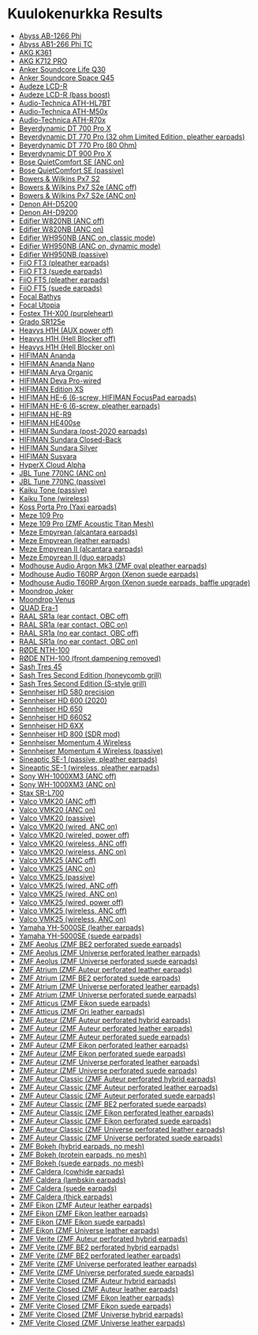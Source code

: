 # Kuulokenurkka Results

- [Abyss AB-1266 Phi](./over-ear/Abyss%20AB-1266%20Phi)
- [Abyss AB1-266 Phi TC](./over-ear/Abyss%20AB1-266%20Phi%20TC)
- [AKG K361](./over-ear/AKG%20K361)
- [AKG K712 PRO](./over-ear/AKG%20K712%20PRO)
- [Anker Soundcore Life Q30](./over-ear/Anker%20Soundcore%20Life%20Q30)
- [Anker Soundcore Space Q45](./over-ear/Anker%20Soundcore%20Space%20Q45)
- [Audeze LCD-R](./over-ear/Audeze%20LCD-R)
- [Audeze LCD-R (bass boost)](./over-ear/Audeze%20LCD-R%20(bass%20boost))
- [Audio-Technica ATH-HL7BT](./over-ear/Audio-Technica%20ATH-HL7BT)
- [Audio-Technica ATH-M50x](./over-ear/Audio-Technica%20ATH-M50x)
- [Audio-Technica ATH-R70x](./over-ear/Audio-Technica%20ATH-R70x)
- [Beyerdynamic DT 700 Pro X](./over-ear/Beyerdynamic%20DT%20700%20Pro%20X)
- [Beyerdynamic DT 770 Pro (32 ohm Limited Edition, pleather earpads)](./over-ear/Beyerdynamic%20DT%20770%20Pro%20(32%20ohm%20Limited%20Edition,%20pleather%20earpads))
- [Beyerdynamic DT 770 Pro (80 Ohm)](./over-ear/Beyerdynamic%20DT%20770%20Pro%20(80%20Ohm))
- [Beyerdynamic DT 900 Pro X](./over-ear/Beyerdynamic%20DT%20900%20Pro%20X)
- [Bose QuietComfort SE (ANC on)](./over-ear/Bose%20QuietComfort%20SE%20(ANC%20on))
- [Bose QuietComfort SE (passive)](./over-ear/Bose%20QuietComfort%20SE%20(passive))
- [Bowers & Wilkins Px7 S2](./over-ear/Bowers%20&%20Wilkins%20Px7%20S2)
- [Bowers & Wilkins Px7 S2e (ANC off)](./over-ear/Bowers%20&%20Wilkins%20Px7%20S2e%20(ANC%20off))
- [Bowers & Wilkins Px7 S2e (ANC on)](./over-ear/Bowers%20&%20Wilkins%20Px7%20S2e%20(ANC%20on))
- [Denon AH-D5200](./over-ear/Denon%20AH-D5200)
- [Denon AH-D9200](./over-ear/Denon%20AH-D9200)
- [Edifier W820NB (ANC off)](./over-ear/Edifier%20W820NB%20(ANC%20off))
- [Edifier W820NB (ANC on)](./over-ear/Edifier%20W820NB%20(ANC%20on))
- [Edifier WH950NB (ANC on, classic mode)](./over-ear/Edifier%20WH950NB%20(ANC%20on,%20classic%20mode))
- [Edifier WH950NB (ANC on, dynamic mode)](./over-ear/Edifier%20WH950NB%20(ANC%20on,%20dynamic%20mode))
- [Edifier WH950NB (passive)](./over-ear/Edifier%20WH950NB%20(passive))
- [FiiO FT3 (pleather earpads)](./over-ear/FiiO%20FT3%20(pleather%20earpads))
- [FiiO FT3 (suede earpads)](./over-ear/FiiO%20FT3%20(suede%20earpads))
- [FiiO FT5 (pleather earpads)](./over-ear/FiiO%20FT5%20(pleather%20earpads))
- [FiiO FT5 (suede earpads)](./over-ear/FiiO%20FT5%20(suede%20earpads))
- [Focal Bathys](./over-ear/Focal%20Bathys)
- [Focal Utopia](./over-ear/Focal%20Utopia)
- [Fostex TH-X00 (purpleheart)](./over-ear/Fostex%20TH-X00%20(purpleheart))
- [Grado SR125e](./over-ear/Grado%20SR125e)
- [Heavys H1H (AUX power off)](./over-ear/Heavys%20H1H%20(AUX%20power%20off))
- [Heavys H1H (Hell Blocker off)](./over-ear/Heavys%20H1H%20(Hell%20Blocker%20off))
- [Heavys H1H (Hell Blocker on)](./over-ear/Heavys%20H1H%20(Hell%20Blocker%20on))
- [HIFIMAN Ananda](./over-ear/HIFIMAN%20Ananda)
- [HIFIMAN Ananda Nano](./over-ear/HIFIMAN%20Ananda%20Nano)
- [HIFIMAN Arya Organic](./over-ear/HIFIMAN%20Arya%20Organic)
- [HIFIMAN Deva Pro-wired](./over-ear/HIFIMAN%20Deva%20Pro-wired)
- [HIFIMAN Edition XS](./over-ear/HIFIMAN%20Edition%20XS)
- [HIFIMAN HE-6 (6-screw, HIFIMAN FocusPad earpads)](./over-ear/HIFIMAN%20HE-6%20(6-screw,%20HIFIMAN%20FocusPad%20earpads))
- [HIFIMAN HE-6 (6-screw, pleather earpads)](./over-ear/HIFIMAN%20HE-6%20(6-screw,%20pleather%20earpads))
- [HIFIMAN HE-R9](./over-ear/HIFIMAN%20HE-R9)
- [HIFIMAN HE400se](./over-ear/HIFIMAN%20HE400se)
- [HIFIMAN Sundara (post-2020 earpads)](./over-ear/HIFIMAN%20Sundara%20(post-2020%20earpads))
- [HIFIMAN Sundara Closed-Back](./over-ear/HIFIMAN%20Sundara%20Closed-Back)
- [HIFIMAN Sundara Silver](./over-ear/HIFIMAN%20Sundara%20Silver)
- [HIFIMAN Susvara](./over-ear/HIFIMAN%20Susvara)
- [HyperX Cloud Alpha](./over-ear/HyperX%20Cloud%20Alpha)
- [JBL Tune 770NC (ANC on)](./over-ear/JBL%20Tune%20770NC%20(ANC%20on))
- [JBL Tune 770NC (passive)](./over-ear/JBL%20Tune%20770NC%20(passive))
- [Kaiku Tone (passive)](./over-ear/Kaiku%20Tone%20(passive))
- [Kaiku Tone (wireless)](./over-ear/Kaiku%20Tone%20(wireless))
- [Koss Porta Pro (Yaxi earpads)](./over-ear/Koss%20Porta%20Pro%20(Yaxi%20earpads))
- [Meze 109 Pro](./over-ear/Meze%20109%20Pro)
- [Meze 109 Pro (ZMF Acoustic Titan Mesh)](./over-ear/Meze%20109%20Pro%20(ZMF%20Acoustic%20Titan%20Mesh))
- [Meze Empyrean (alcantara earpads)](./over-ear/Meze%20Empyrean%20(alcantara%20earpads))
- [Meze Empyrean (leather earpads)](./over-ear/Meze%20Empyrean%20(leather%20earpads))
- [Meze Empyrean II (alcantara earpads)](./over-ear/Meze%20Empyrean%20II%20(alcantara%20earpads))
- [Meze Empyrean II (duo earpads)](./over-ear/Meze%20Empyrean%20II%20(duo%20earpads))
- [Modhouse Audio Argon Mk3 (ZMF oval pleather earpads)](./over-ear/Modhouse%20Audio%20Argon%20Mk3%20(ZMF%20oval%20pleather%20earpads))
- [Modhouse Audio T60RP Argon (Xenon suede earpads)](./over-ear/Modhouse%20Audio%20T60RP%20Argon%20(Xenon%20suede%20earpads))
- [Modhouse Audio T60RP Argon (Xenon suede earpads, baffle upgrade)](./over-ear/Modhouse%20Audio%20T60RP%20Argon%20(Xenon%20suede%20earpads,%20baffle%20upgrade))
- [Moondrop Joker](./over-ear/Moondrop%20Joker)
- [Moondrop Venus](./over-ear/Moondrop%20Venus)
- [QUAD Era-1](./over-ear/QUAD%20Era-1)
- [RAAL SR1a (ear contact, OBC off)](./over-ear/RAAL%20SR1a%20(ear%20contact,%20OBC%20off))
- [RAAL SR1a (ear contact, OBC on)](./over-ear/RAAL%20SR1a%20(ear%20contact,%20OBC%20on))
- [RAAL SR1a (no ear contact, OBC off)](./over-ear/RAAL%20SR1a%20(no%20ear%20contact,%20OBC%20off))
- [RAAL SR1a (no ear contact, OBC on)](./over-ear/RAAL%20SR1a%20(no%20ear%20contact,%20OBC%20on))
- [RØDE NTH-100](./over-ear/R%C3%98DE%20NTH-100)
- [RØDE NTH-100 (front dampening removed)](./over-ear/R%C3%98DE%20NTH-100%20(front%20dampening%20removed))
- [Sash Tres 45](./over-ear/Sash%20Tres%2045)
- [Sash Tres Second Edition (honeycomb grill)](./over-ear/Sash%20Tres%20Second%20Edition%20(honeycomb%20grill))
- [Sash Tres Second Edition (S-style grill)](./over-ear/Sash%20Tres%20Second%20Edition%20(S-style%20grill))
- [Sennheiser HD 580 precision](./over-ear/Sennheiser%20HD%20580%20precision)
- [Sennheiser HD 600 (2020)](./over-ear/Sennheiser%20HD%20600%20(2020))
- [Sennheiser HD 650](./over-ear/Sennheiser%20HD%20650)
- [Sennheiser HD 660S2](./over-ear/Sennheiser%20HD%20660S2)
- [Sennheiser HD 6XX](./over-ear/Sennheiser%20HD%206XX)
- [Sennheiser HD 800 (SDR mod)](./over-ear/Sennheiser%20HD%20800%20(SDR%20mod))
- [Sennheiser Momentum 4 Wireless](./over-ear/Sennheiser%20Momentum%204%20Wireless)
- [Sennheiser Momentum 4 Wireless (passive)](./over-ear/Sennheiser%20Momentum%204%20Wireless%20(passive))
- [Sineaptic SE-1 (passive, pleather earpads)](./over-ear/Sineaptic%20SE-1%20(passive,%20pleather%20earpads))
- [Sineaptic SE-1 (wireless, pleather earpads)](./over-ear/Sineaptic%20SE-1%20(wireless,%20pleather%20earpads))
- [Sony WH-1000XM3 (ANC off)](./over-ear/Sony%20WH-1000XM3%20(ANC%20off))
- [Sony WH-1000XM3 (ANC on)](./over-ear/Sony%20WH-1000XM3%20(ANC%20on))
- [Stax SR-L700](./over-ear/Stax%20SR-L700)
- [Valco VMK20 (ANC off)](./over-ear/Valco%20VMK20%20(ANC%20off))
- [Valco VMK20 (ANC on)](./over-ear/Valco%20VMK20%20(ANC%20on))
- [Valco VMK20 (passive)](./over-ear/Valco%20VMK20%20(passive))
- [Valco VMK20 (wired, ANC on)](./over-ear/Valco%20VMK20%20(wired,%20ANC%20on))
- [Valco VMK20 (wireled, power off)](./over-ear/Valco%20VMK20%20(wireled,%20power%20off))
- [Valco VMK20 (wireless, ANC off)](./over-ear/Valco%20VMK20%20(wireless,%20ANC%20off))
- [Valco VMK20 (wireless, ANC on)](./over-ear/Valco%20VMK20%20(wireless,%20ANC%20on))
- [Valco VMK25 (ANC off)](./over-ear/Valco%20VMK25%20(ANC%20off))
- [Valco VMK25 (ANC on)](./over-ear/Valco%20VMK25%20(ANC%20on))
- [Valco VMK25 (passive)](./over-ear/Valco%20VMK25%20(passive))
- [Valco VMK25 (wired, ANC off)](./over-ear/Valco%20VMK25%20(wired,%20ANC%20off))
- [Valco VMK25 (wired, ANC on)](./over-ear/Valco%20VMK25%20(wired,%20ANC%20on))
- [Valco VMK25 (wired, power off)](./over-ear/Valco%20VMK25%20(wired,%20power%20off))
- [Valco VMK25 (wireless, ANC off)](./over-ear/Valco%20VMK25%20(wireless,%20ANC%20off))
- [Valco VMK25 (wireless, ANC on)](./over-ear/Valco%20VMK25%20(wireless,%20ANC%20on))
- [Yamaha YH-5000SE (leather earpads)](./over-ear/Yamaha%20YH-5000SE%20(leather%20earpads))
- [Yamaha YH-5000SE (suede earpads)](./over-ear/Yamaha%20YH-5000SE%20(suede%20earpads))
- [ZMF Aeolus (ZMF BE2 perforated suede earpads)](./over-ear/ZMF%20Aeolus%20(ZMF%20BE2%20perforated%20suede%20earpads))
- [ZMF Aeolus (ZMF Universe perforated leather earpads)](./over-ear/ZMF%20Aeolus%20(ZMF%20Universe%20perforated%20leather%20earpads))
- [ZMF Aeolus (ZMF Universe perforated suede earpads)](./over-ear/ZMF%20Aeolus%20(ZMF%20Universe%20perforated%20suede%20earpads))
- [ZMF Atrium (ZMF Auteur perforated leather earpads)](./over-ear/ZMF%20Atrium%20(ZMF%20Auteur%20perforated%20leather%20earpads))
- [ZMF Atrium (ZMF BE2 perforated suede earpads)](./over-ear/ZMF%20Atrium%20(ZMF%20BE2%20perforated%20suede%20earpads))
- [ZMF Atrium (ZMF Universe perforated leather earpads)](./over-ear/ZMF%20Atrium%20(ZMF%20Universe%20perforated%20leather%20earpads))
- [ZMF Atrium (ZMF Universe perforated suede earpads)](./over-ear/ZMF%20Atrium%20(ZMF%20Universe%20perforated%20suede%20earpads))
- [ZMF Atticus (ZMF Eikon suede earpads)](./over-ear/ZMF%20Atticus%20(ZMF%20Eikon%20suede%20earpads))
- [ZMF Atticus (ZMF Ori leather earpads)](./over-ear/ZMF%20Atticus%20(ZMF%20Ori%20leather%20earpads))
- [ZMF Auteur (ZMF Auteur perforated hybrid earpads)](./over-ear/ZMF%20Auteur%20(ZMF%20Auteur%20perforated%20hybrid%20earpads))
- [ZMF Auteur (ZMF Auteur perforated leather earpads)](./over-ear/ZMF%20Auteur%20(ZMF%20Auteur%20perforated%20leather%20earpads))
- [ZMF Auteur (ZMF Auteur perforated suede earpads)](./over-ear/ZMF%20Auteur%20(ZMF%20Auteur%20perforated%20suede%20earpads))
- [ZMF Auteur (ZMF Eikon perforated leather earpads)](./over-ear/ZMF%20Auteur%20(ZMF%20Eikon%20perforated%20leather%20earpads))
- [ZMF Auteur (ZMF Eikon perforated suede earpads)](./over-ear/ZMF%20Auteur%20(ZMF%20Eikon%20perforated%20suede%20earpads))
- [ZMF Auteur (ZMF Universe perforated leather earpads)](./over-ear/ZMF%20Auteur%20(ZMF%20Universe%20perforated%20leather%20earpads))
- [ZMF Auteur (ZMF Universe perforated suede earpads)](./over-ear/ZMF%20Auteur%20(ZMF%20Universe%20perforated%20suede%20earpads))
- [ZMF Auteur Classic (ZMF Auteur perforated hybrid earpads)](./over-ear/ZMF%20Auteur%20Classic%20(ZMF%20Auteur%20perforated%20hybrid%20earpads))
- [ZMF Auteur Classic (ZMF Auteur perforated leather earpads)](./over-ear/ZMF%20Auteur%20Classic%20(ZMF%20Auteur%20perforated%20leather%20earpads))
- [ZMF Auteur Classic (ZMF Auteur perforated suede earpads)](./over-ear/ZMF%20Auteur%20Classic%20(ZMF%20Auteur%20perforated%20suede%20earpads))
- [ZMF Auteur Classic (ZMF BE2 perforated suede earpads)](./over-ear/ZMF%20Auteur%20Classic%20(ZMF%20BE2%20perforated%20suede%20earpads))
- [ZMF Auteur Classic (ZMF Eikon perforated leather earpads)](./over-ear/ZMF%20Auteur%20Classic%20(ZMF%20Eikon%20perforated%20leather%20earpads))
- [ZMF Auteur Classic (ZMF Eikon perforated suede earpads)](./over-ear/ZMF%20Auteur%20Classic%20(ZMF%20Eikon%20perforated%20suede%20earpads))
- [ZMF Auteur Classic (ZMF Universe perforated leather earpads)](./over-ear/ZMF%20Auteur%20Classic%20(ZMF%20Universe%20perforated%20leather%20earpads))
- [ZMF Auteur Classic (ZMF Universe perforated suede earpads)](./over-ear/ZMF%20Auteur%20Classic%20(ZMF%20Universe%20perforated%20suede%20earpads))
- [ZMF Bokeh (hybrid earpads, no mesh)](./over-ear/ZMF%20Bokeh%20(hybrid%20earpads,%20no%20mesh))
- [ZMF Bokeh (protein earpads, no mesh)](./over-ear/ZMF%20Bokeh%20(protein%20earpads,%20no%20mesh))
- [ZMF Bokeh (suede earpads, no mesh)](./over-ear/ZMF%20Bokeh%20(suede%20earpads,%20no%20mesh))
- [ZMF Caldera (cowhide earpads)](./over-ear/ZMF%20Caldera%20(cowhide%20earpads))
- [ZMF Caldera (lambskin earpads)](./over-ear/ZMF%20Caldera%20(lambskin%20earpads))
- [ZMF Caldera (suede earpads)](./over-ear/ZMF%20Caldera%20(suede%20earpads))
- [ZMF Caldera (thick earpads)](./over-ear/ZMF%20Caldera%20(thick%20earpads))
- [ZMF Eikon (ZMF Auteur leather earpads)](./over-ear/ZMF%20Eikon%20(ZMF%20Auteur%20leather%20earpads))
- [ZMF Eikon (ZMF Eikon leather earpads)](./over-ear/ZMF%20Eikon%20(ZMF%20Eikon%20leather%20earpads))
- [ZMF Eikon (ZMF Eikon suede earpads)](./over-ear/ZMF%20Eikon%20(ZMF%20Eikon%20suede%20earpads))
- [ZMF Eikon (ZMF Universe leather earpads)](./over-ear/ZMF%20Eikon%20(ZMF%20Universe%20leather%20earpads))
- [ZMF Verite (ZMF Auteur perforated hybrid earpads)](./over-ear/ZMF%20Verite%20(ZMF%20Auteur%20perforated%20hybrid%20earpads))
- [ZMF Verite (ZMF BE2 perforated hybrid earpads)](./over-ear/ZMF%20Verite%20(ZMF%20BE2%20perforated%20hybrid%20earpads))
- [ZMF Verite (ZMF BE2 perforated leather earpads)](./over-ear/ZMF%20Verite%20(ZMF%20BE2%20perforated%20leather%20earpads))
- [ZMF Verite (ZMF Universe perforated leather earpads)](./over-ear/ZMF%20Verite%20(ZMF%20Universe%20perforated%20leather%20earpads))
- [ZMF Verite (ZMF Universe perforated suede earpads)](./over-ear/ZMF%20Verite%20(ZMF%20Universe%20perforated%20suede%20earpads))
- [ZMF Verite Closed (ZMF Auteur hybrid earpads)](./over-ear/ZMF%20Verite%20Closed%20(ZMF%20Auteur%20hybrid%20earpads))
- [ZMF Verite Closed (ZMF Auteur leather earpads)](./over-ear/ZMF%20Verite%20Closed%20(ZMF%20Auteur%20leather%20earpads))
- [ZMF Verite Closed (ZMF Eikon leather earpads)](./over-ear/ZMF%20Verite%20Closed%20(ZMF%20Eikon%20leather%20earpads))
- [ZMF Verite Closed (ZMF Eikon suede earpads)](./over-ear/ZMF%20Verite%20Closed%20(ZMF%20Eikon%20suede%20earpads))
- [ZMF Verite Closed (ZMF Universe hybrid earpads)](./over-ear/ZMF%20Verite%20Closed%20(ZMF%20Universe%20hybrid%20earpads))
- [ZMF Verite Closed (ZMF Universe leather earpads)](./over-ear/ZMF%20Verite%20Closed%20(ZMF%20Universe%20leather%20earpads))

